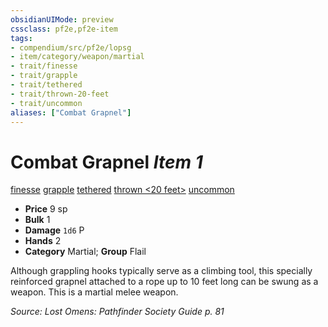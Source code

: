```yaml
---
obsidianUIMode: preview
cssclass: pf2e,pf2e-item
tags:
- compendium/src/pf2e/lopsg
- item/category/weapon/martial
- trait/finesse
- trait/grapple
- trait/tethered
- trait/thrown-20-feet
- trait/uncommon
aliases: ["Combat Grapnel"]
---
```

# Combat Grapnel *Item 1*  
[finesse](../../../rules/traits/finesse.md)  [grapple](../../../rules/traits/grapple.md)  [tethered](../../../rules/traits/tethered-b1.md)  [thrown <20 feet>](../../../rules/traits/thrown.md)  [uncommon](../../../rules/traits/uncommon.md)  

- **Price** 9 sp
- **Bulk** 1
- **Damage** `1d6` P
- **Hands** 2
- **Category** Martial; **Group** Flail 

Although grappling hooks typically serve as a climbing tool, this specially reinforced grapnel attached to a rope up to 10 feet long can be swung as a weapon. This is a martial melee weapon.

*Source: Lost Omens: Pathfinder Society Guide p. 81*